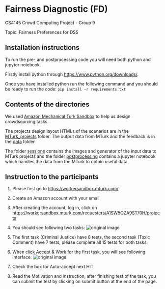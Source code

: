 # Fairness Diagnostic (FD)

CS4145 Crowd Computing Project - Group 9 

Topic: Fairness Preferences for DSS

## Installation instructions
To run the pre- and postprocessing code you will need both python and jupyter notebook.

Firstly install python through https://www.python.org/downloads/.

Once you have installed python run the following command and you should be ready to run the code:
```pip install -r requirements.txt```
	
## Contents of the directories
We used [Amazon Mechanical Turk Sandbox](https://workersandbox.mturk.com/) to help us design crowdsourcing tasks. 

The projects design layout HTMLs of the scenarios are in the [MTurk_projects](https://github.com/SunweiWang/CrowdComputing/tree/master/MTurk_projects) folder. The output data from MTurk and the feedback is in the [data](https://github.com/SunweiWang/CrowdComputing/tree/master/data) folder.

The folder [sessions](https://github.com/SunweiWang/CrowdComputing/tree/master/sessions) contains the images and generator of the input data to MTurk projects and the folder [postprocessing](https://github.com/SunweiWang/CrowdComputing/tree/master/postprocessing) contains
a jupyter notebook which handles the data from the MTurk to obtain useful data. 

## Instruction to the participants

1. Please first go to https://workersandbox.mturk.com/
2. Create an Amazon account with your email
3. After creating the account, log in, click on  https://workersandbox.mturk.com/requesters/A1SW5OZA9ST70H/projects
4. You should see following two tasks:
![original image](https://cdn.mathpix.com/snip/images/eyrt66IZ3pQvby6lEw24HVT8WletcCjMe0H9OdfahNw.original.fullsize.png)

5. The first task (Criminal Justice) have 8 tests, the second task (Toxic Comment) have 7 tests, please complete all 15 tests for both tasks.
6. When click Accept & Work for the first task, you will see following interface:
![original image](https://cdn.mathpix.com/snip/images/8KS6yX6MfYQHAiuXJphmC-U2g-_6cFVI_Xlt4xvKZKk.original.fullsize.png)

7. Check the box for Auto-accept next HIT.
8. Read the Motivation and instruction, after finishing test of the task, you can submit the test by clicking on submit button at the end of the page. 

